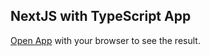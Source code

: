 ## NextJS with TypeScript App


 [Open App](https://next-js-with-type-script-app.vercel.app) with your browser to see the result.

